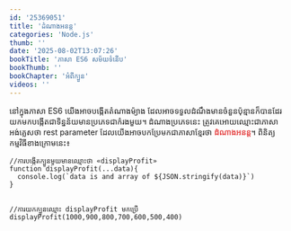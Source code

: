 ```yaml
---
id: '25369051'
title: 'ដំណាងអនន្ត'
categories: 'Node.js'
thumb: ''
date: '2025-08-02T13:07:26'
bookTitle: 'ភាសា​ ES6 សម័យ​ទំនើប'
bookThumb: ''
bookChapter: 'អំពីក្បួន'
videos: ''
---
```

<p>នៅ​ក្នុង​ភាសា ES6 យើង​អាច​បង្កើត​តំណាងម៉្យាង ដែល​អាច​ទទួល​ដំណឹង​មាន​ចំនួន​ប៉ុន្មាន​ក៏​បានដែរ យក​មក​បង្កើតជា​​ទិន្នន័យ​​មាន​ប្រភេទ​ជា​កំរង​មួយ។ ដំណាង​ប្រភេទ​នេះ ត្រូវ​គេ​អោយ​ឈ្មោះ​ជា​ភាសា​អង់គ្លេស​ថា rest parameter ដែល​យើង​អាច​បកប្រែ​មកជា​ភាសា​ខ្មែរ​ថា <span style="color:hsl(0, 75%, 60%);"><strong>ដំណាង​អនន្ត​</strong></span>។ ពិនិត្យ​កម្មវិធី​ខាង​ក្រោម​នេះ៖</p><pre><code class="language-javascript">//ការបង្កើត​ក្បួន​មួយ​មាន​ឈ្មោះ​ថា «displayProfit»
function displayProfit(...data){
  console.log(`data is and array of ${JSON.stringify(data)}`)
}
 
//ការយក​ក្បួន​ឈ្មោះ displayProfit មកប្រើ
displayProfit(1000,900,800,700,600,500,400)</code></pre>